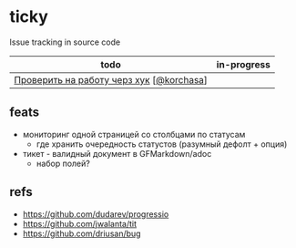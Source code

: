 # ticky
Issue tracking in source code

| todo | in-progress |
| --- | --- |
| [Проверить на работу черз хук](.issues/todo/pre-commit-hook.md) [[@korchasa](https://github.com/korchasa)]<br/> | |

## feats

- мониторинг одной страницей со столбцами по статусам
    * где хранить очередность статустов (разумный дефолт + опция)    
- тикет - валидный документ в GFMarkdown/adoc
    * набор полей?

## refs

- https://github.com/dudarev/progressio
- https://github.com/jwalanta/tit
- https://github.com/driusan/bug
